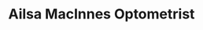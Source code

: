 ---
title: "Ailsa MacInnes Optometrist"
url: /inverness/ailsa-macinnes-optometrist/
shop: optician
---